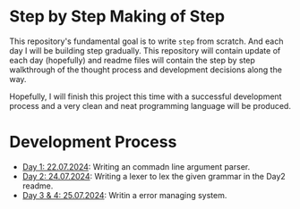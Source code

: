 # Step by Step Making of Step
This repository's fundamental goal is to write `step` from scratch. And each day I will be building step gradually.
This repository will contain update of each day (hopefully) and readme files will contain the step by step walkthrough
of the thought process and development decisions along the way.

Hopefully, I will finish this project this time with a successful development process and a very clean and neat programming language
will be produced.

# Development Process
- [Day 1: 22.07.2024](Day1/README.md): Writing an commadn line argument parser.
- [Day 2: 24.07.2024](Day2/README.md): Writing a lexer to lex the given grammar in the Day2 readme.
- [Day 3 & 4: 25.07.2024](Day3/README.md): Writin a error managing system.
